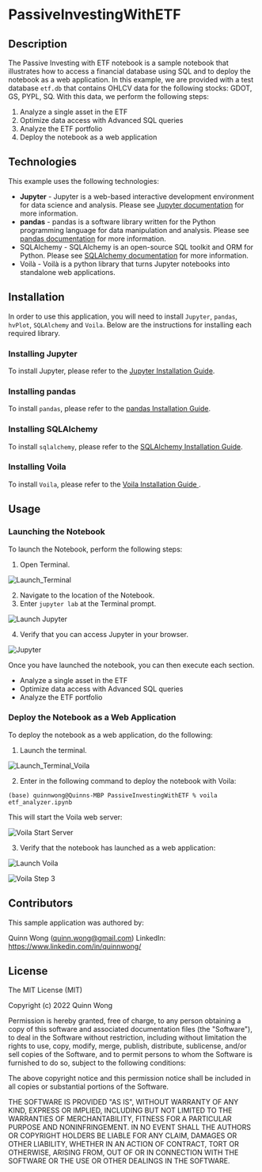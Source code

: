 # PassiveInvestingWithETF

## Description

The Passive Investing with ETF notebook is a sample notebook that illustrates how to access a financial database using SQL and to deploy the notebook as a web application. In this example, we are provided with a test database `etf.db` that contains OHLCV data for the following stocks: GDOT, GS, PYPL, SQ. With this data, we perform the following steps:

1. Analyze a single asset in the ETF
2. Optimize data access with Advanced SQL queries
3. Analyze the ETF portfolio
4. Deploy the notebook as a web application

## Technologies

This example uses the following technologies:

- **Jupyter** - Jupyter is a web-based interactive development environment for data science and analysis. Please see [Jupyter documentation](https://jupyter.org/) for more information.
- **pandas** - pandas is a software library written for the Python programming language for data manipulation and analysis. Please see [pandas documentation](https://pandas.pydata.org/) for more information.
- SQLAlchemy - SQLAlchemy is an open-source SQL toolkit and ORM for Python. Please see [SQLAlchemy documentation](https://www.sqlalchemy.org/) for more information.
- Voilà - Voilà is a python library that turns Jupyter notebooks into standalone web applications.

## Installation

In order to use this application, you will need to install `Jupyter`, `pandas`, `hvPlot`, `SQLAlchemy` and `Voila`. Below are the instructions for installing each required library.

### Installing Jupyter

To install Jupyter, please refer to the [Jupyter Installation Guide](https://jupyter.org/install).

### Installing pandas

To install `pandas`, please refer to the [pandas Installation Guide](https://pandas.pydata.org/pandas-docs/stable/getting_started/install.html).

### Installing SQLAlchemy

To install `sqlalchemy`, please refer to the [SQLAlchemy Installation Guide](https://pypi.org/project/SQLAlchemy/).

### Installing Voila

To install `Voila`, please refer to the [Voila Installation Guide ](https://pypi.org/project/voila/).

## Usage

### Launching the Notebook

To launch the Notebook, perform the following steps:

1. Open Terminal.

![Launch_Terminal](/Images/launching_open_terminal.jpg)

2. Navigate to the location of the Notebook.
3. Enter `jupyter lab` at the Terminal prompt.

![Launch Jupyter](/Images/launching_jupyter.jpg)

4. Verify that you can access Jupyter in your browser.

![Jupyter](/Images/jupyter.jpg)

Once you have launched the notebook, you can then execute each section.

- Analyze a single asset in the ETF
- Optimize data access with Advanced SQL queries
- Analyze the ETF portfolio

### Deploy the Notebook as a Web Application

To deploy the notebook as a web application, do the following:

1. Launch the terminal.

![Launch_Terminal_Voila](/Images/voila_terminal.jpg)

2. Enter in the following command to deploy the notebook with Voila:

`(base) quinnwong@Quinns-MBP PassiveInvestingWithETF % voila etf_analyzer.ipynb`

This will start the Voila web server:

![Voila Start Server](/Images/voila_start_server.jpg)

3. Verify that the notebook has launched as a web application:

![Launch Voila](/Images/voila_intro.jpg)

![Voila Step 3](/Images/voila_step3.jpg)

## Contributors

This sample application was authored by:

Quinn Wong (quinn.wong@gmail.com)
LinkedIn: https://www.linkedin.com/in/quinnwong/

## License

The MIT License (MIT)

Copyright (c) 2022 Quinn Wong

Permission is hereby granted, free of charge, to any person obtaining a copy of this software and associated documentation files (the "Software"), to deal in the Software without restriction, including without limitation the rights to use, copy, modify, merge, publish, distribute, sublicense, and/or sell copies of the Software, and to permit persons to whom the Software is furnished to do so, subject to the following conditions:

The above copyright notice and this permission notice shall be included in all copies or substantial portions of the Software.

THE SOFTWARE IS PROVIDED "AS IS", WITHOUT WARRANTY OF ANY KIND, EXPRESS OR IMPLIED, INCLUDING BUT NOT LIMITED TO THE WARRANTIES OF MERCHANTABILITY, FITNESS FOR A PARTICULAR PURPOSE AND NONINFRINGEMENT. IN NO EVENT SHALL THE AUTHORS OR COPYRIGHT HOLDERS BE LIABLE FOR ANY CLAIM, DAMAGES OR OTHER LIABILITY, WHETHER IN AN ACTION OF CONTRACT, TORT OR OTHERWISE, ARISING FROM, OUT OF OR IN CONNECTION WITH THE SOFTWARE OR THE USE OR OTHER DEALINGS IN THE SOFTWARE.
